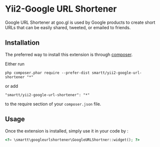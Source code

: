 Yii2-Google URL Shortener
=========================
Google URL Shortener at goo.gl is used by Google products to create short URLs that can be easily shared, tweeted, or emailed to friends.

Installation
------------

The preferred way to install this extension is through [composer](http://getcomposer.org/download/).

Either run

```
php composer.phar require --prefer-dist smartt/yii2-google-url-shortener "*"
```

or add

```
"smartt/yii2-google-url-shortener": "*"
```

to the require section of your `composer.json` file.


Usage
-----

Once the extension is installed, simply use it in your code by  :

```php
<?= \smartt\googleurlshortener\GoogleURLShortner::widget(); ?>
